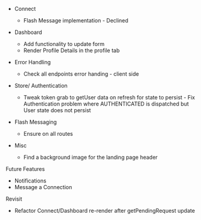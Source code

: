 - Connect
  - Flash Message implementation - Declined  
    
- Dashboard
  - Add functionality to update form
  - Render Profile Details in the profile tab

- Error Handling
  - Check all endpoints error handing - client side

- Store/ Authentication
  - Tweak token grab to getUser data on refresh for state to persist - Fix Authentication problem where AUTHENTICATED is dispatched but User state does not persist

- Flash Messaging  
  - Ensure on all routes

- Misc
  - Find a background image for the landing page header

Future Features
- Notifications
- Message a Connection

Revisit 
- Refactor Connect/Dashboard re-render after getPendingRequest update
